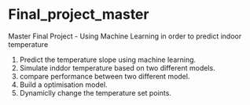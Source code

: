 # Final_project_master
Master Final Project - Using Machine Learning in order to predict indoor temperature

1. Predict the temperature slope using machine learning.
2. Simulate inddor temperature based on two different models.
3. compare performance between two different model.
4. Build a optimisation model.
5. Dynamiclly change the temperature set points.
